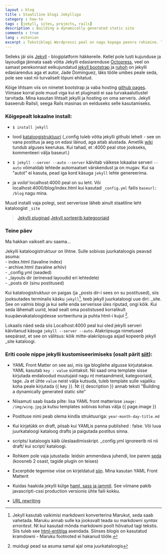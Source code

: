 ```yaml
---
layout : blog
title : Staatiline blogi Jekylliga
category : how-to
tags : [jekyll, sites, projects, rails]
description : Building a dynamically generated static site
comments : true
lang : estonian
excerpt : Tekstiblogi Wordpressi peal on nagu kopaga peenra rohimine. Tahan staatilist markdownis kirjutatud blogi. Ilma andmebaasi, kasutajaliidese jmt tarbetu kraamita ühe tõesti lihtsa tekstiblogi kohta. Ilma liigsete iluvidinateta nagu etteantud css ja github hosting. Kiiret, ühe näpuliigutusega uuendatavat. Standardse blogistruktuuriga (tagid, kategooriad, arhiiv). 
---
```


Selleks jäi siis [Jekyll](https://github.com/mojombo/jekyll) - blogiplatform häkkereile. Kellel pole lusti kujunduse ja layoudiga jännata saab võtta Jekylli edasiarenduse [Octopress](http://octopress.org/), veel on samast perekonnast eelkujundatud [jekyll bootstrap](http://jekyllbootstrap.com/) ja [ruhoh](http://ruhoh.com/) on jekylli edasiarendus aga et autor, Jade Dominguez, läks tööle umbes peale seda, pole see vast nii turvaliselt lõpuni ehitatud. 

Kõige lihtsam viis on nimetet bootstrap ja vaba hosting [github pages](http://pages.github.com/). Viimase korral pole muud viga kui et pluginaid ei saa turvakaalutlustel tarvitada. Mina kasutan lihtsalt jekylli ja hosting on oma serveris. Jekyll baseerub Railsil, seega Rails masinas on eelduseks selle kasutamiseks.

### Kõigepealt lokaalne install:

*  `$ install jekyll` 
	
-  lood [kataloogistruktuuri](http://ostatic.com/blog/build-your-site-with-jekyll) (&#95;config tuleb võtta jekylli githubi lehelt - see on vana postitus ja aeg on edasi läinud, aga aitab alustada. Ametlik [wiki](https://github.com/mojombo/jekyll/wiki/Usage) tundub alguses keerukas. Kui tahad, et :4000 peal otse jookseks, kommenteeri välja baseurl.)
	
*  `$ jekyll --server --auto` 
	`--server` käivitab väikese lokaalse serveri `--auto` võimaldab lehtede automaatset värskendust ja on mugav. Kui sa "autot" ei kasuta, pead iga kord käsuga `jekyll` lehte genereerima. 
	
* ja *voila!* localhost:4000 peal on su leht. Või localhost:4000/blog/index.html kui kasutad `_config.yml` failis `baseurl: /blog` nagu mina. 

Muud installi vaja polegi, sest serverisse läheb ainult staatiline leht kataloogist `_site`

> [Jekylli pluginad](https://github.com/mojombo/jekyll/wiki/plugins)
> [Jekyll sorteerib kategooriaid](http://dseifried.wordpress.com/2011/11/25/jekyll-yaml-front-matter-and-the-liquid-templating-system/)

### Teine päev
Ma hakkan vaikselt aru saama...

Jekylli kataloogistruktuur on lihtne. Sulle sobivas juurkataloogis peavad asuma:  
	 - index.html  (tavaline index)  
	 - archive.html  (tavaline arhiiv)  
	 - &#95;config.yml  (seaded)  
	 - &#95;layouts dir  (erinevad layoudid eri lehtedele)  
	 - &#95;posts dir  (sinu postitused)  

Kui kataloogistruktuur on paigas (ja &#95;posts dir-i sees on su postitused), siis jooksutades 
terminalis käsku `jekyll`[^1], teeb jekyll juurkataloogi uue diri: &#95;site. See on valmis blogi ja kui selle enda serverisse üles riputad, ongi kõik. Kui seda lähemalt uurid, leiad sealt oma postistused korralikult kuupäevakataloogidesse sorteerituna ja puhta html-i kujul [^2]. 

Lokaalis näed seda siis Localhost:4000 peal kui oled jekylli serveri käivitanud käsuga `jekyll --server --auto`. Alakriipsuga nimetused seepärast, et see on välitsus: kõik mitte-alakriipsuga asjad kopeerib jekyll &#95;site kataloogi.

### Eriti coole nippe jekylli kustomiseerimiseks (osalt pärit [siit](http://www.kinnetica.com/2011/04/17/jekyll-tips-and-tricks/)):  

- YAML Front Matter on see asi, mis iga blogilehe algusse kirjutatakse. YAML kasutab `key : value` süntaksit. Nii saad oma template sisse kirjutada endaloodud muutujaid nagu nt metaandmeid, kategooriaid, tage. Ja et ühte `value` neist välja kutsuda, tuleb template sulle vajaliku koha peale kirjutada &#123;&#123; key &#125;&#125;. Nt &#123;&#123; description &#125;&#125; annab teksti "Building a dynamically generated static site" 

- Niisamuti saab lisada pilte: lisa YAML front matterisse `image: /img/wing.jpg` ja kutsu templates sobivas kohas välja &#123;&#123;  page.image &#125;&#125;

- Postituse nimi peab olema kindla struktuuriga: `year-month-day-title.md `

- Kui kirjatükk on draft, piisab kui YAMLis panna published : false. Või luua juurkataloogi kataloog drafts ja paigutada postitus sinna. 

- scripts/ kataloogis käib üleslaadimisskript. &#95;config.yml ignoreerib nii nii draft/ kui script/ kataloogi.

- Rohkem pole vaja jutustada: leidsin ammendava juhendi, loe parem [seda](http://erjjones.github.com/blog/How-I-built-my-blog-in-one-day/) (koosneb 2 osast, tagide plugin on teises)

- Excerptide tegemise viise on kirjeldatud [siin](http://xconstruct.net/2012/05/01/jekyll-part-1-excerpts/). Mina kasutan YAML Front Matterit

- Kuidas haakida jekylli külge [haml, sass ja jammit](http://mikeferrier.com/2011/04/29/blogging-with-jekyll-haml-sass-and-jammit/). See viimane pakib javascripti-cssi production versionis ühte faili kokku.

- [URL rewriting](http://andrewho.co.uk/weblog/clean-urls-on-jekyll-apache)  

[^1]: Jekyll kasutab vaikimisi markdowni konverterina Marukut, seda saab vahetada. Maruku annab sulle ka jooksvalt teada su markdowni _syntax erroritest_. Nt kui kasutad mõnda markdowni poolt hõivatud tagi tekstis. Siis tuleb see [html-entitiga](http://maruku.rubyforge.org/entity_test.html) asendada. Siinses blogis on kasutatud kramdowni - Maruku footnoted ei hakanud tööle.

[^2]:muidugi pead sa asuma samal ajal oma juurkataloogis